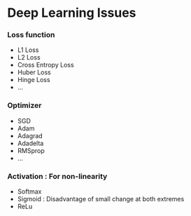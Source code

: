 # Deep Learning Issues
### Loss function
- L1 Loss
- L2 Loss
- Cross Entropy Loss
- Huber Loss
- Hinge Loss
- ...

### Optimizer
- SGD
- Adam
- Adagrad
- Adadelta
- RMSprop
- ...

### Activation : For non-linearity
- Softmax
- Sigmoid : Disadvantage of small change at both extremes
- ReLu

###
